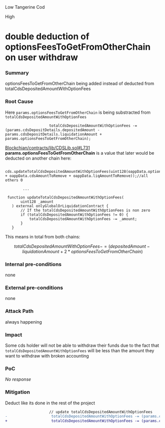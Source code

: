 Low Tangerine Cod

High

# double deduction of optionsFeesToGetFromOtherChain on user withdraw

### Summary

optionsFeesToGetFromOtherChain being added instead of deducted from totalCdsDepositedAmountWithOptionFees

### Root Cause
Here `params.optionsFeesToGetFromOtherChain` is being substracted from `totalCdsDepositedAmountWithOptionFees`
```solidity
                    totalCdsDepositedAmountWithOptionFees -= (params.cdsDepositDetails.depositedAmount - params.cdsDepositDetails.liquidationAmount + params.optionsFeesToGetFromOtherChain);
```
[Blockchian/contracts/lib/CDSLib.sol#L731](https://github.com/sherlock-audit/2024-11-autonomint/blob/main/Blockchain/Blockchian/contracts/lib/CDSLib.sol#L731)
**params.optionsFeesToGetFromOtherChain** is a value that later would be deducted on another chain here:
 
 ```solidity
         cds.updateTotalCdsDepositedAmountWithOptionFees(uint128(oappData.optionsFeesToRemove + oappData.cdsAmountToRemove + oappData.liqAmountToRemove));//all others 0
        
         ...

  function updateTotalCdsDepositedAmountWithOptionFees(
        uint128 _amount
    ) external onlyGlobalOrLiquidationContract {
        // If the totalCdsDepositedAmountWithOptionFees is non zero
        if (totalCdsDepositedAmountWithOptionFees != 0) {
            totalCdsDepositedAmountWithOptionFees -= _amount;
        }
    }
 ```
 This means in total from both chains:
 
 $$
 totalCdsDepositedAmountWithOptionFees -= (depositedAmount - liquidationAmount + 2 * optionsFeesToGetFromOtherChain)
 $$
 
### Internal pre-conditions

none

### External pre-conditions

none

### Attack Path

always happening

### Impact

Some cds holder will not be able to withdraw their funds due to the fact that `totalCdsDepositedAmountWithOptionFees` will be less than the amount they want to withdraw with broken accounting

### PoC

_No response_

### Mitigation
Deduct like its done in the rest of the project
```diff
                    // update totalCdsDepositedAmountWithOptionFees
-                    totalCdsDepositedAmountWithOptionFees -= (params.cdsDepositDetails.depositedAmount - params.cdsDepositDetails.liquidationAmount + params.optionsFeesToGetFromOtherChain);
+                    totalCdsDepositedAmountWithOptionFees -= (params.cdsDepositDetails.depositedAmount - params.cdsDepositDetails.liquidationAmount - params.optionsFeesToGetFromOtherChain);

```